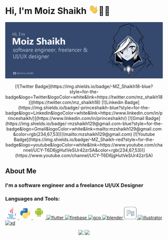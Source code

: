 
<h1 align="left">Hi, I'm Moiz Shaikh <img width="32" src="https://raw.githubusercontent.com/fatiiates/fatiiates/main/wave.gif"/>👨‍💻</h1>

![Banner](https://github.com/Prince-Shaikh/Prince-Shaikh/blob/main/Images/Banner.png)

<p align="center">
[![Twitter Badge](https://img.shields.io/badge/-MZ_Shaikh18-blue?style=for-the-badge&logo=Twitter&logoColor=white&link=https://twitter.com/mz_shaikh18)](https://twitter.com/mz_shaikh18)
[![Linkedin Badge](https://img.shields.io/badge/-princeshaikh-blue?style=for-the-badge&logo=Linkedin&logoColor=white&link=https://www.linkedin.com/in/princeshaikh/)](https://www.linkedin.com/in/princeshaikh/)
[![Gmail Badge](https://img.shields.io/badge/-mzshaikh129@gmail.com-blue?style=for-the-badge&logo=Gmail&logoColor=white&link=mailto:mzshaikh129@gmail.com&color=rgb(234,67,53))](mailto:mzshaikh129@gmail.com)
[![Youtube Badge](https://img.shields.io/badge/-MZ_Shaikh-red?style=for-the-badge&logo=youtube&logoColor=white&link=https://www.youtube.com/channel/UCY-T6D6jgHutVeSUr42zrSA&color=rgb(234,67,53))](https://www.youtube.com/channel/UCY-T6D6jgHutVeSUr42zrSA)
</p>

<h2>About Me</h2>
<h3 align="left">I'm a software engineer and a freelance UI/UX Designer</h3>



<h3 align="left">Languages and Tools:</h3>
<p align="left"> 
    <a href="https://www.java.com" target="_blank"> <img src="https://raw.githubusercontent.com/devicons/devicon/master/icons/java/java-original.svg" alt="java" width="40" height="40"/> </a>  
  <a href="https://www.python.org" target="_blank"> <img src="https://raw.githubusercontent.com/devicons/devicon/master/icons/python/python-original.svg" alt="python" width="40" height="40"/> </a>
  <a href="https://developer.android.com" target="_blank"> <img src="https://raw.githubusercontent.com/devicons/devicon/master/icons/android/android-original-wordmark.svg" alt="android" width="40" height="40"/> </a> 
  <a href="https://flutter.dev" target="_blank"> <img src="https://www.vectorlogo.zone/logos/flutterio/flutterio-icon.svg" alt="flutter" width="40" height="40"/> </a> 
  <a href="https://firebase.google.com/" target="_blank"> <img src="https://www.vectorlogo.zone/logos/firebase/firebase-icon.svg" alt="firebase" width="40" height="40"/> </a> 
  <a href="https://cloud.google.com" target="_blank"> <img src="https://www.vectorlogo.zone/logos/google_cloud/google_cloud-icon.svg" alt="gcp" width="40" height="40"/> </a>   
  <a href="https://www.blender.org/" target="_blank"> <img src="https://download.blender.org/branding/community/blender_community_badge_white.svg" alt="blender" width="40" height="40"/> </a> 
  <a href="https://www.photoshop.com/en" target="_blank"> <img src="https://raw.githubusercontent.com/devicons/devicon/master/icons/photoshop/photoshop-line.svg" alt="photoshop" width="40" height="40"/> </a>
  <a href="https://www.adobe.com/in/products/illustrator.html" target="_blank"> <img src="https://www.vectorlogo.zone/logos/adobe_illustrator/adobe_illustrator-icon.svg" alt="illustrator" width="40" height="40"/> </a> 
  <a href="https://www.adobe.com/products/xd.html" target="_blank"> <img src="https://cdn.worldvectorlogo.com/logos/adobe-xd.svg" alt="xd" width="40" height="40"/> </a> 
</p>


<p align="center">
  <img width="49%" src="https://github-readme-stats.vercel.app/api?username=Prince-Shaikh&show_icons=true&theme=tokyonight" />
  <img width="49%" src="https://github-readme-streak-stats.herokuapp.com/?user=Prince-Shaikh&theme=tokyonight" />
</p>
